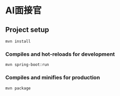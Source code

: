 # AI面接官

## Project setup
```
mvn install
```

### Compiles and hot-reloads for development
```
mvn spring-boot:run
```

### Compiles and minifies for production
```
mvn package
```